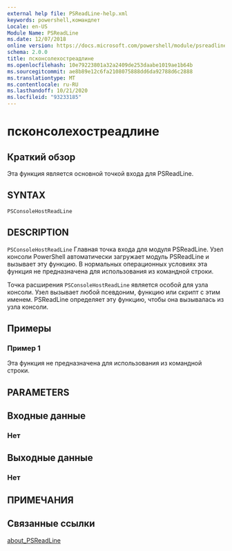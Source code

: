 ```yaml
---
external help file: PSReadLine-help.xml
keywords: powershell,командлет
Locale: en-US
Module Name: PSReadLine
ms.date: 12/07/2018
online version: https://docs.microsoft.com/powershell/module/psreadline/psconsolehostreadline?view=powershell-7.1&WT.mc_id=ps-gethelp
schema: 2.0.0
title: псконсолехостреадлине
ms.openlocfilehash: 10e79223801a32a2409de253daabe1019ae1b64b
ms.sourcegitcommit: ae8b89e12c6fa2108075888dd6da92788d6c2888
ms.translationtype: MT
ms.contentlocale: ru-RU
ms.lasthandoff: 10/21/2020
ms.locfileid: "93233185"
---
```

# псконсолехостреадлине

## Краткий обзор
Эта функция является основной точкой входа для PSReadLine.

## SYNTAX

```
PSConsoleHostReadLine
```

## DESCRIPTION

`PSConsoleHostReadLine` Главная точка входа для модуля PSReadLine. Узел консоли PowerShell автоматически загружает модуль PSReadLine и вызывает эту функцию. В нормальных операционных условиях эта функция не предназначена для использования из командной строки.

Точка расширения `PSConsoleHostReadLine` является особой для узла консоли. Узел вызывает любой псевдоним, функцию или скрипт с этим именем. PSReadLine определяет эту функцию, чтобы она вызывалась из узла консоли.

## Примеры

### Пример 1

Эта функция не предназначена для использования из командной строки.

## PARAMETERS

## Входные данные

### Нет

## Выходные данные

### Нет

## ПРИМЕЧАНИЯ

## Связанные ссылки

[about_PSReadLine](./About/about_PSReadLine.md)

